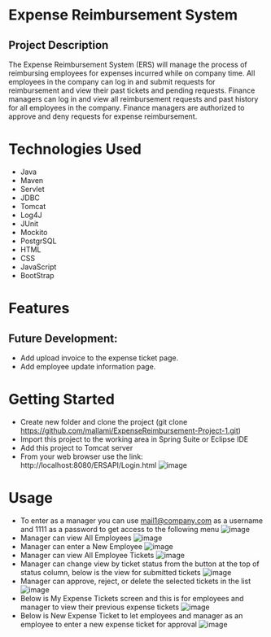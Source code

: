 # Expense Reimbursement System
## Project Description
The Expense Reimbursement System (ERS) will manage the process of reimbursing employees for expenses incurred while on company time. All employees in the company can log in and submit requests for reimbursement and view their past tickets and pending requests. Finance managers can log in and view all reimbursement requests and past history for all employees in the company. Finance managers are authorized to approve and deny requests for expense reimbursement.

# Technologies Used
* Java
* Maven
* Servlet
* JDBC
* Tomcat
* Log4J
* JUnit
* Mockito
* PostgrSQL
* HTML
* CSS
* JavaScript
* BootStrap

# Features
## Future Development:
* Add upload invoice to the expense ticket page.
* Add employee update information page.
                    
# Getting Started
* Create new folder and clone the project (git clone https://github.com/mallami/ExpenseReimbursement-Project-1.git)
* Import this project to the working area in Spring Suite or Eclipse IDE
* Add this project to Tomcat server
* From your web browser use the link: http://localhost:8080/ERSAPI/Login.html
![image](https://user-images.githubusercontent.com/71060267/105922101-8fdf3000-5fff-11eb-8302-53e887a99306.png)

# Usage
* To enter as a manager you can use mail1@company.com as a username and 1111 as a password to get access to the following menu
![image](https://user-images.githubusercontent.com/71060267/105922668-b3ef4100-6000-11eb-8ba4-f08d505342db.png)
* Manager can view All Employees
![image](https://user-images.githubusercontent.com/71060267/105923468-011fe280-6002-11eb-90fa-2b3f6d9ce2e9.png)
* Manager can enter a New Employee
![image](https://user-images.githubusercontent.com/71060267/105923521-1d238400-6002-11eb-9dee-225d1355f4d9.png)
* Manager can view All Employee Tickets
![image](https://user-images.githubusercontent.com/71060267/105923645-48a66e80-6002-11eb-8c00-522428e3bd84.png)
* Manager can change view by ticket status from the button at the top of status column, below is the view for submitted tickets
![image](https://user-images.githubusercontent.com/71060267/105923794-80adb180-6002-11eb-9b05-bb76a63c5c77.png)
* Manager can approve, reject, or delete the selected tickets in the list
![image](https://user-images.githubusercontent.com/71060267/105923890-b9e62180-6002-11eb-9d06-ae9c583bb4f5.png)
* Below is My Expense Tickets screen and this is for employees and manager to view their previous expense tickets
![image](https://user-images.githubusercontent.com/71060267/105924245-82c44000-6003-11eb-81ac-a07deefb3440.png)
* Below is New Expense Ticket to let employees and manager as an employee to enter a new expense ticket for approval
![image](https://user-images.githubusercontent.com/71060267/105924305-ab4c3a00-6003-11eb-8074-df2b18bbf374.png)








